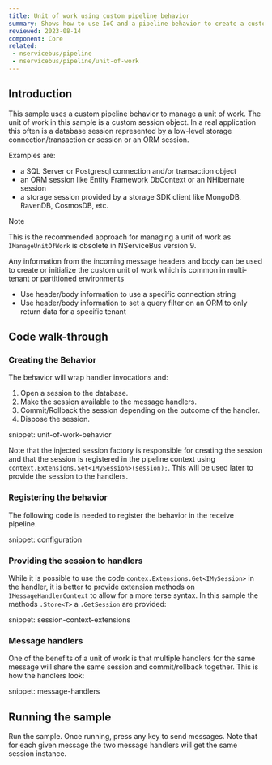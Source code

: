 ```yaml
---
title: Unit of work using custom pipeline behavior
summary: Shows how to use IoC and a pipeline behavior to create a custom unit of work implementation.
reviewed: 2023-08-14
component: Core
related:
 - nservicebus/pipeline
 - nservicebus/pipeline/unit-of-work
---
```



## Introduction

This sample uses a custom pipeline behavior to manage a unit of work. The unit of work in this sample is a custom session object. In a real application this often is a database session represented by a low-level storage connection/transaction or session or an ORM session.

Examples are:

- a SQL Server or Postgresql connection and/or transaction object 
- an ORM session like Entity Framework DbContext or an NHibernate session
- a storage session provided by a storage SDK client like MongoDB, RavenDB, CosmosDB, etc.

> [!NOTE]
> This is the recommended approach for managing a unit of work as `IManageUnitOfWork` is obsolete in NServiceBus version 9.

Any information from the incoming message headers and body can be used to create or initialize the custom unit of work which is common in multi-tenant or partitioned environments

- Use header/body information to use a specific connection string
- Use header/body information to set a query filter on an ORM to only return data for a specific tenant

## Code walk-through


### Creating the Behavior

The behavior will wrap handler invocations and:

 1. Open a session to the database.
 1. Make the session available to the message handlers.
 1. Commit/Rollback the session depending on the outcome of the handler.
 1. Dispose the session.

snippet: unit-of-work-behavior

Note that the injected session factory is responsible for creating the session and that the session is registered in the pipeline context using `context.Extensions.Set<IMySession>(session);`. This will be used later to provide the session to the handlers.


### Registering the behavior

The following code is needed to register the behavior in the receive pipeline.

snippet: configuration


### Providing the session to handlers

While it is possible to use the code `contex.Extensions.Get<IMySession>` in the handler, it is better to provide extension methods on `IMessageHandlerContext` to allow for a more terse syntax. In this sample the methods `.Store<T>` a `.GetSession` are provided:

snippet: session-context-extensions


### Message handlers

One of the benefits of a unit of work is that multiple handlers for the same message will share the same session and commit/rollback together. This is how the handlers look:

snippet: message-handlers


## Running the sample

Run the sample. Once running, press any key to send messages. Note that for each given message the two message handlers will get the same session instance.
